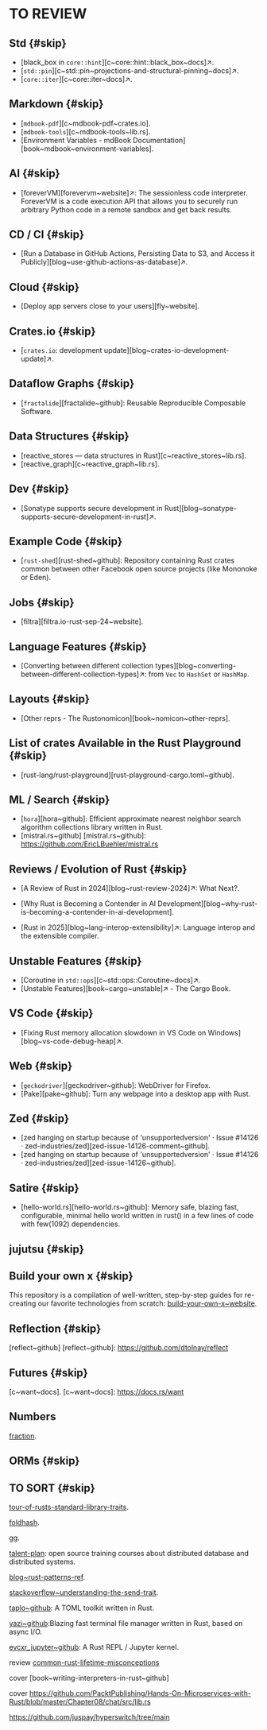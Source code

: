 # TO REVIEW

## Std {#skip}

- [black_box in `core::hint`][c~core::hint::black_box~docs]↗.
- [`std::pin`][c~std::pin~projections-and-structural-pinning~docs]↗.
- [`core::iter`][c~core::iter~docs]↗.

## Markdown {#skip}

- [`mdbook-pdf`][c~mdbook-pdf~crates.io].
- [`mdbook-tools`][c~mdbook-tools~lib.rs].
- [Environment Variables - mdBook Documentation][book~mdbook~environment-variables].

## AI {#skip}

- [foreverVM][forevervm~website]↗: The sessionless code interpreter. ForeverVM is a code execution API that allows you to securely run arbitrary Python code in a remote sandbox and get back results.

## CD / CI {#skip}

- [Run a Database in GitHub Actions, Persisting Data to S3, and Access it Publicly][blog~use-github-actions-as-database]↗.

## Cloud {#skip}

- [Deploy app servers close to your users][fly~website].

## Crates.io {#skip}

- [`crates.io`: development update][blog~crates-io-development-update]↗.

## Dataflow Graphs {#skip}

- [`fractalide`][fractalide~github]: Reusable Reproducible Composable Software.

## Data Structures {#skip}

- [reactive_stores — data structures in Rust][c~reactive_stores~lib.rs].
- [reactive_graph][c~reactive_graph~lib.rs].

## Dev {#skip}

- [Sonatype supports secure development in Rust][blog~sonatype-supports-secure-development-in-rust]↗.

## Example Code {#skip}

- [`rust-shed`][rust-shed~github]: Repository containing Rust crates common between other Facebook open source projects (like Mononoke or Eden).

## Jobs {#skip}

- [filtra][filtra.io-rust-sep-24~website].

## Language Features {#skip}

- [Converting between different collection types][blog~converting-between-different-collection-types]↗: from `Vec` to `HashSet` or `HashMap`.

## Layouts {#skip}

- [Other reprs - The Rustonomicon][book~nomicon~other-reprs].

## List of crates Available in the Rust Playground {#skip}

- [rust-lang/rust-playground][rust-playground-cargo.toml~github].

## ML / Search {#skip}

- [`hora`][hora~github]: Efficient approximate nearest neighbor search algorithm collections library written in Rust.
- [mistral.rs~github] [mistral.rs~github]: https://github.com/EricLBuehler/mistral.rs

## Reviews / Evolution of Rust {#skip}

- [A Review of Rust in 2024][blog~rust-review-2024]↗: What Next?.

- [Why Rust is Becoming a Contender in AI Development][blog~why-rust-is-becoming-a-contender-in-ai-development].

- [Rust in 2025][blog~lang-interop-extensibility]↗: Language interop and the extensible compiler.

## Unstable Features {#skip}

- [Coroutine in `std::ops`][c~std::ops::Coroutine~docs]↗.
- [Unstable Features][book~cargo~unstable]↗ - The Cargo Book.

## VS Code {#skip}

- [Fixing Rust memory allocation slowdown in VS Code on Windows][blog~vs-code-debug-heap]↗.

## Web {#skip}

- [`geckodriver`][geckodriver~github]: WebDriver for Firefox.
- [Pake][pake~github]: Turn any webpage into a desktop app with Rust.

## Zed {#skip}

- [zed hanging on startup because of 'unsupportedversion' · Issue #14126 · zed-industries/zed][zed-issue-14126-comment~github].
- [zed hanging on startup because of 'unsupportedversion' · Issue #14126 · zed-industries/zed][zed-issue-14126~github].

## Satire {#skip}

- [hello-world.rs][hello-world.rs~github]: Memory safe, blazing fast, configurable, minimal hello world written in rust() in a few lines of code with few(1092) dependencies.

## jujutsu {#skip}

[jujutsu-tutorial]: https://steveklabnik.github.io/jujutsu-tutorial/hello-world/creating-new-changes.html

## Build your own x {#skip}

This repository is a compilation of well-written, step-by-step guides for re-creating our favorite technologies from scratch: [build-your-own-x~website][build-your-own-x~website].

[build-your-own-x~website]: https://github.com/codecrafters-io/build-your-own-x

## Reflection {#skip}

[reflect~github] [reflect~github]: https://github.com/dtolnay/reflect

## Futures {#skip}

[c~want~docs]. [c~want~docs]: https://docs.rs/want

## Numbers

[fraction][fraction~crates.io].

[fraction~crates.io]: https://crates.io/crates/fraction

## ORMs {#skip}

[SeaORM]: https://www.sea-ql.org/SeaORM/

## TO SORT {#skip}

[tour-of-rusts-standard-library-traits][tour-of-rusts-standard-library-traits].

[foldhash][foldhash].

[gg][gg].

[talent-plan][talent-plan]: open source training courses about distributed database and distributed systems.

[blog~rust-patterns-ref][blog~rust-patterns-ref].

[stackoverflow~understanding-the-send-trait][stackoverflow~understanding-the-send-trait].

[taplo~github][taplo~github]: A TOML toolkit written in Rust.

[yazi~github][yazi~github]:Blazing fast terminal file manager written in Rust, based on async I/O.

[evcxr_jupyter~github][evcxr_jupyter~github]:  A Rust REPL / Jupyter kernel.

[tour-of-rusts-standard-library-traits]: https://github.com/pretzelhammer/rust-blog/blob/master/posts/tour-of-rusts-standard-library-traits.md

[foldhash]: https://github.com/orlp/foldhash

[gg]: https://github.com/gulbanana/gg

[talent-plan]: https://github.com/pingcap/talent-plan/tree/master

[blog~rust-patterns-ref]: http://xion.io/post/code/rust-patterns-ref.html

[stackoverflow~understanding-the-send-trait]: https://stackoverflow.com/questions/59428096/understanding-the-send-trait

[taplo~github]: https://github.com/tamasfe/taplo

[yazi~github]: https://github.com/sxyazi/yazi

[evcxr_jupyter~github]: https://github.com/evcxr/evcxr/blob/main/evcxr_jupyter/README.md

[blog~why_you_need_sccache]: https://elijahpotter.dev/articles/why_you_need_sccache

review [common-rust-lifetime-misconceptions][common-rust-lifetime-misconceptions]

[common-rust-lifetime-misconceptions]: https://github.com/pretzelhammer/rust-blog/blob/master/posts/common-rust-lifetime-misconceptions.md

cover [book~writing-interpreters-in-rust~github]

cover https://github.com/PacktPublishing/Hands-On-Microservices-with-Rust/blob/master/Chapter08/chat/src/lib.rs

https://github.com/juspay/hyperswitch/tree/main
